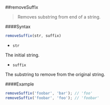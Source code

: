 ##removeSuffix
>Removes substring from end of a string.

####Syntax
```js
removeSuffix(str, suffix)
```

- <code>str</code>

The initial string.

- <code>suffix</code>

The substring to remove from the original string.

####Example
```js
removeSuffix('foobar', 'bar'); // 'foo'
removeSuffix('foobar', 'foo'); // 'foobar'
```